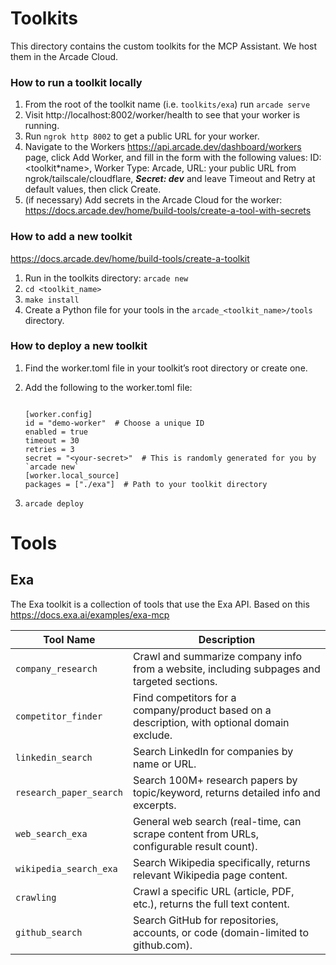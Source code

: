 # Toolkits

This directory contains the custom toolkits for the MCP Assistant. We host them in the Arcade Cloud.

### How to run a toolkit locally

1. From the root of the toolkit name (i.e. `toolkits/exa`) run `arcade serve`
2. Visit http://localhost:8002/worker/health to see that your worker is running.
3. Run `ngrok http 8002` to get a public URL for your worker.
4. Navigate to the Workers https://api.arcade.dev/dashboard/workers page, click Add Worker, and fill in the form with the following values: ID: <toolkit\*name>, Worker Type: Arcade, URL: your public URL from ngrok/tailscale/cloudflare, **_Secret: dev_** and leave Timeout and Retry at default values, then click Create.
5. (if necessary) Add secrets in the Arcade Cloud for the worker: https://docs.arcade.dev/home/build-tools/create-a-tool-with-secrets

### How to add a new toolkit

https://docs.arcade.dev/home/build-tools/create-a-toolkit

1. Run in the toolkits directory: `arcade new`
2. `cd <toolkit_name>`
3. `make install`
4. Create a Python file for your tools in the `arcade_<toolkit_name>/tools` directory.

### How to deploy a new toolkit

1. Find the worker.toml file in your toolkit’s root directory or create one.
2. Add the following to the worker.toml file:

   ```[[worker]]

   [worker.config]
   id = "demo-worker"  # Choose a unique ID
   enabled = true
   timeout = 30
   retries = 3
   secret = "<your-secret>"  # This is randomly generated for you by `arcade new`
   [worker.local_source]
   packages = ["./exa"]  # Path to your toolkit directory
   ```

3. `arcade deploy`

# Tools

## Exa

The Exa toolkit is a collection of tools that use the Exa API. Based on this https://docs.exa.ai/examples/exa-mcp

| Tool Name               | Description                                                                                  |
| ----------------------- | -------------------------------------------------------------------------------------------- |
| `company_research`      | Crawl and summarize company info from a website, including subpages and targeted sections.   |
| `competitor_finder`     | Find competitors for a company/product based on a description, with optional domain exclude. |
| `linkedin_search`       | Search LinkedIn for companies by name or URL.                                                |
| `research_paper_search` | Search 100M+ research papers by topic/keyword, returns detailed info and excerpts.           |
| `web_search_exa`        | General web search (real-time, can scrape content from URLs, configurable result count).     |
| `wikipedia_search_exa`  | Search Wikipedia specifically, returns relevant Wikipedia page content.                      |
| `crawling`              | Crawl a specific URL (article, PDF, etc.), returns the full text content.                    |
| `github_search`         | Search GitHub for repositories, accounts, or code (domain-limited to github.com).            |
